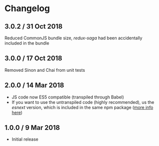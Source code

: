 # Changelog

## 3.0.2 / 31 Oct 2018

Reduced CommonJS bundle size, _redux-saga_ had been accidentally included in the bundle

## 3.0.0 / 17 Oct 2018

Removed Sinon and Chai from unit tests

## 2.0.0 / 14 Mar 2018

* JS code now ES5 compatible (transpiled through Babel)
* If you want to use the untranspiled code (highly recommended), us the *esnext* version, which is
  included in the same npm package ([more info here](http://2ality.com/2017/06/pkg-esnext.html))
  
## 1.0.0 / 9 Mar 2018

* Initial release 

